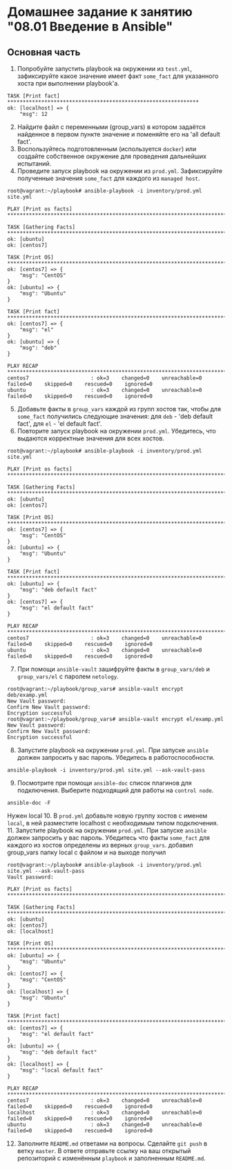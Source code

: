 # Домашнее задание к занятию "08.01 Введение в Ansible"

## Основная часть
1. Попробуйте запустить playbook на окружении из `test.yml`, зафиксируйте какое значение имеет факт `some_fact` для указанного хоста при выполнении playbook'a.
```
TASK [Print fact] **************************************************************
ok: [localhost] => {
    "msg": 12
```
2. Найдите файл с переменными (group_vars) в котором задаётся найденное в первом пункте значение и поменяйте его на 'all default fact'.
3. Воспользуйтесь подготовленным (используется `docker`) или создайте собственное окружение для проведения дальнейших испытаний.
4. Проведите запуск playbook на окружении из `prod.yml`. Зафиксируйте полученные значения `some_fact` для каждого из `managed host`.
```
root@vagrant:~/playbook# ansible-playbook -i inventory/prod.yml site.yml

PLAY [Print os facts] *************************************************************************************************************************************************************

TASK [Gathering Facts] ************************************************************************************************************************************************************
ok: [ubuntu]
ok: [centos7]

TASK [Print OS] *******************************************************************************************************************************************************************
ok: [centos7] => {
    "msg": "CentOS"
}
ok: [ubuntu] => {
    "msg": "Ubuntu"
}

TASK [Print fact] *****************************************************************************************************************************************************************
ok: [centos7] => {
    "msg": "el"
}
ok: [ubuntu] => {
    "msg": "deb"
}

PLAY RECAP ************************************************************************************************************************************************************************
centos7                    : ok=3    changed=0    unreachable=0    failed=0    skipped=0    rescued=0    ignored=0
ubuntu                     : ok=3    changed=0    unreachable=0    failed=0    skipped=0    rescued=0    ignored=0
```
5. Добавьте факты в `group_vars` каждой из групп хостов так, чтобы для `some_fact` получились следующие значения: для `deb` - 'deb default fact', для `el` - 'el default fact'.
6.  Повторите запуск playbook на окружении `prod.yml`. Убедитесь, что выдаются корректные значения для всех хостов.
```
root@vagrant:~/playbook# ansible-playbook -i inventory/prod.yml site.yml

PLAY [Print os facts] *************************************************************************************************************************************************************

TASK [Gathering Facts] ************************************************************************************************************************************************************
ok: [ubuntu]
ok: [centos7]

TASK [Print OS] *******************************************************************************************************************************************************************
ok: [centos7] => {
    "msg": "CentOS"
}
ok: [ubuntu] => {
    "msg": "Ubuntu"
}

TASK [Print fact] *****************************************************************************************************************************************************************
ok: [ubuntu] => {
    "msg": "deb default fact"
}
ok: [centos7] => {
    "msg": "el default fact"
}

PLAY RECAP ************************************************************************************************************************************************************************
centos7                    : ok=3    changed=0    unreachable=0    failed=0    skipped=0    rescued=0    ignored=0
ubuntu                     : ok=3    changed=0    unreachable=0    failed=0    skipped=0    rescued=0    ignored=0
```
7. При помощи `ansible-vault` зашифруйте факты в `group_vars/deb` и `group_vars/el` с паролем `netology`.
```
root@vagrant:~/playbook/group_vars# ansible-vault encrypt deb/examp.yml
New Vault password:
Confirm New Vault password:
Encryption successful
root@vagrant:~/playbook/group_vars# ansible-vault encrypt el/examp.yml
New Vault password:
Confirm New Vault password:
Encryption successful
```
8. Запустите playbook на окружении `prod.yml`. При запуске `ansible` должен запросить у вас пароль. Убедитесь в работоспособности.
```
ansible-playbook -i inventory/prod.yml site.yml --ask-vault-pass
```
9. Посмотрите при помощи `ansible-doc` список плагинов для подключения. Выберите подходящий для работы на `control node`.
```
ansible-doc -F
```
Нужен local 
10. В `prod.yml` добавьте новую группу хостов с именем  `local`, в ней разместите localhost с необходимым типом подключения.
11. Запустите playbook на окружении `prod.yml`. При запуске `ansible` должен запросить у вас пароль. Убедитесь что факты `some_fact` для каждого из хостов определены из верных `group_vars`.
добавил group_vars папку local с файлом и на выходе получил
```
root@vagrant:~/playbook# ansible-playbook -i inventory/prod.yml site.yml --ask-vault-pass
Vault password:

PLAY [Print os facts] *********************************************************************************************************************************************************************************

TASK [Gathering Facts] ********************************************************************************************************************************************************************************
ok: [ubuntu]
ok: [centos7]
ok: [localhost]

TASK [Print OS] ***************************************************************************************************************************************************************************************
ok: [ubuntu] => {
    "msg": "Ubuntu"
}
ok: [centos7] => {
    "msg": "CentOS"
}
ok: [localhost] => {
    "msg": "Ubuntu"
}

TASK [Print fact] *************************************************************************************************************************************************************************************
ok: [centos7] => {
    "msg": "el default fact"
}
ok: [ubuntu] => {
    "msg": "deb default fact"
}
ok: [localhost] => {
    "msg": "local default fact"
}

PLAY RECAP ********************************************************************************************************************************************************************************************
centos7                    : ok=3    changed=0    unreachable=0    failed=0    skipped=0    rescued=0    ignored=0
localhost                  : ok=3    changed=0    unreachable=0    failed=0    skipped=0    rescued=0    ignored=0
ubuntu                     : ok=3    changed=0    unreachable=0    failed=0    skipped=0    rescued=0    ignored=0
```
12. Заполните `README.md` ответами на вопросы. Сделайте `git push` в ветку `master`. В ответе отправьте ссылку на ваш открытый репозиторий с изменённым `playbook` и заполненным `README.md`.

